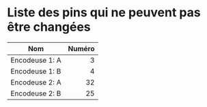 Liste des pins qui ne peuvent pas être changées
===

| Nom            | Numéro           |
| ---            | ---:             |
| Encodeuse 1: A | 3                |
| Encodeuse 1: B | 4                |
| Encodeuse 2: A | 32               |
| Encodeuse 2: B | 25               |
